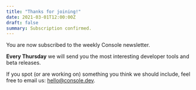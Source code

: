 ```yaml
---
title: "Thanks for joining!"
date: 2021-03-01T12:00:00Z
draft: false
summary: Subscription confirmed.
---
```


You are now subscribed to the weekly Console newsletter.

**Every Thursday** we will send you the most interesting developer tools and
beta releases.

If you spot (or are working on) something you think we should include, feel
free to email us: [hello@console.dev](mailto:hello@console.dev).
